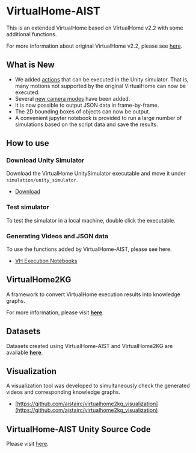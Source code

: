 # VirtualHome-AIST

This is an extended VirtualHome based on VirtualHome v2.2 with some additional functions.

For more information about original VirtualHome v2.2, please see [here](https://github.com/xavierpuigf/virtualhome/tree/v2.2.0).

## What is New
* We added [actions](./simulation/README.md#supported-in-unity-simulator) that can be executed in the Unity simulator. That is, many motions not supported by the original VirtualHome can now be executed.
* Several [new camera modes](https://github.com/aistairc/virtualhome_unity_aist#addition-of-new-four-cameras) have been added.
* It is now possible to output JSON data in frame-by-frame.
* The 2D bounding boxes of objects can now be output.
* A convenient jupyter notebook is provided to run a large number of simulations based on the script data and save the results.

## How to use
### Download Unity Simulator
Download the VirtualHome UnitySimulator executable and move it under `simulation/unity_simulator`.

- [Download](https://github.com/aistairc/virtualhome_unity_aist/releases)

### Test simulator

To test the simulator in a local machine, double click the executable.

### Generating Videos and JSON data

To use the functions added by VirtualHome-AIST, please see here.
* [VH Execution Notebooks](https://github.com/aistairc/virtualhome_aist/tree/main/demo)


## VirtualHome2KG

A framework to convert VirtualHome execution results into knowledge graphs.

For more information, please visit [**here**](https://github.com/aistairc/virtualhome2kg).

## Datasets

Datasets created using VirtualHome-AIST and VirtualHome2KG are available [**here**](https://github.com/KnowledgeGraphJapan/KGRC-RDF/blob/kgrc4si/README_en.md).

## Visualization

A visualization tool was developed to simultaneously check the generated videos and corresponding knowledge graphs.
* [https://github.com/aistairc/virtualhome2kg_visualization](https://github.com/aistairc/virtualhome2kg_visualization)

## VirtualHome-AIST Unity Source Code

Please visit [here](https://github.com/aistairc/virtualhome_unity_aist/).




